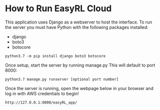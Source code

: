# How to Run EasyRL Cloud

This application uses Django as a webserver to host the interface. To run the server you must have Python with the following packages installed:

- django
- boto3
- botocore

`python3.7 -m pip install django boto3 botocore`

Once setup, start the server by running manage.py This will default to port 8000:

`python3.7 manage.py runserver [optional port number]`

Once the server is running, open the webpage below in your browser and log in with AWS credentials to begin!

`http://127.0.0.1:8000/easyRL_app/`
